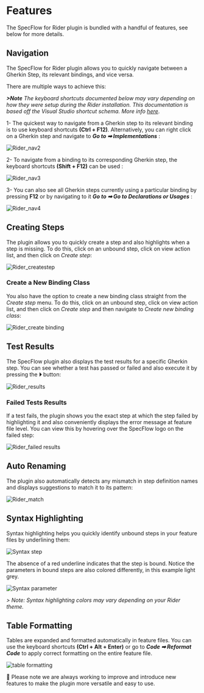 # Features

The SpecFlow for Rider plugin is bundled with a handful of features, see below for more details.

## Navigation

The SpecFlow for Rider plugin allows you to quickly navigate between a Gherkin Step, its relevant bindings, and vice versa.

There are multiple ways to achieve this:

***>Note** The keyboard shortcuts documented below may vary depending on how they were setup during the Rider installation. This documentation is based off the Visual Studio shortcut schema. More info [here](https://www.jetbrains.com/help/rider/Reference_Keymap_VS.html)*.

1- The quickest way to navigate from a Gherkin step to its relevant binding is to use keyboard shortcuts **(Ctrl + F12)**. Alternatively, you can right click on a Gherkin step and navigate to ***Go to ➡ Implementations*** :

![Rider_nav2](../_static/images/rider_nav2.gif)

2- To navigate from a binding to its corresponding Gherkin step, the keyboard shortcuts **(Shift + F12)** can be used :

![Rider_nav3](../_static/images/rider_nav3.gif)

3- You can also see all Gherkin steps currently using a particular binding by pressing **F12** or by navigating to it ***Go to ➡ Go to Declarations or Usages*** :

![Rider_nav4](../_static/images/rider_nav4.gif)

## Creating Steps

The plugin allows you to quickly create a step and also highlights when a step is missing. To do this, click on an unbound step, click on view action list, and then click on *Create step*:

![Rider_createstep](../_static/images/rider_createstep.gif)

### Create a New Binding Class

You also have the option to create a new binding class straight from the *Create step* menu. To do this, click on an unbound step, click on view action list, and then click on *Create step* and then navigate to *Create new binding class*:

![Rider_create binding](../_static/images/rider_newbinding.gif)

## Test Results

The SpecFlow plugin also displays the test results for a specific Gherkin step. You can see whether a test has passed or failed and also execute it by pressing the **⏵** button:

![Rider_results](../_static/images/rider_result.png)

### Failed Tests Results

If a test fails, the plugin shows you the exact step at which the step failed by highlighting it and also conveniently displays the error message at feature file level. You can view this by hovering over the SpecFlow logo on the failed step:

![Rider_failed results](../_static/images/rider_failedtest.png)

## Auto Renaming

The plugin also automatically detects any mismatch in step definition names and displays suggestions to match it to its pattern:

![Rider_match](../_static/images/rider_match.gif)

## Syntax Highlighting

Syntax highlighting helps you quickly identify unbound steps in your feature files by underlining them:

![Syntax step](../_static/images/syntaxstep.png)

The absence of a red underline indicates that the step is bound. Notice the parameters in bound steps are also colored differently, in this example light grey.

![Syntax parameter](../_static/images/syntaxparameter.png)

*> Note: Syntax highlighting colors may vary depending on your Rider theme.*

## Table Formatting

Tables are expanded and formatted automatically in feature files. You can use the keyboard shortcuts  **(Ctrl + Alt + Enter)** or go to ***Code ➡ Reformat Code*** to apply correct formatting on the entire feature file.

![table formatting](../_static/images/tablegif.gif)

📄 Please note we are always working to improve and introduce new features to make the plugin more versatile and easy to use.
